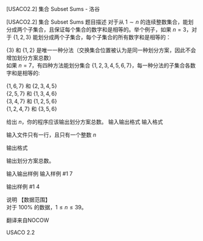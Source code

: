 



[USACO2.2] 集合 Subset Sums - 洛谷














[USACO2.2] 集合 Subset Sums
题目描述
对于从 $1\sim n$ 的连续整数集合，能划分成两个子集合，且保证每个集合的数字和是相等的。举个例子，如果 $n=3$，对于 $\{1,2,3\}$ 能划分成两个子集合，每个子集合的所有数字和是相等的：

$\{3\}$ 和 $\{1,2\}$ 是唯一一种分法（交换集合位置被认为是同一种划分方案，因此不会增加划分方案总数）  
如果 $n=7$，有四种方法能划分集合 $\{1,2,3,4,5,6,7 \}$，每一种分法的子集合各数字和是相等的:

$\{1,6,7\}$ 和 $\{2,3,4,5\}$  
$\{2,5,7\}$ 和 $\{1,3,4,6\}$  
$\{3,4,7\}$ 和 $\{1,2,5,6\}$  
$\{1,2,4,7\}$ 和 $\{3,5,6\}$  

给出 $n$，你的程序应该输出划分方案总数。
输入输出格式
输入格式

输入文件只有一行，且只有一个整数 $n$

输出格式

输出划分方案总数。

输入输出样例
输入样例 #1
7

输出样例 #1
4

说明
【数据范围】  
对于 $100\%$ 的数据，$1\le n \le 39$。

翻译来自NOCOW

USACO 2.2







